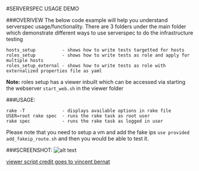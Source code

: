 #SERVERSPEC USAGE DEMO

###OVERIVEW
The below code example will help you understand serverspec usage/functionality. There are 3 folders under the main folder which demonstrate different ways to use serverspec to do the infrastructure testing
```
hosts_setup          - shows how to write tests targetted for hosts
roles_setup          - shows how to write tests as role and apply for multiple hosts
roles_setup_external - shows how to write tests as role with externalized properties file as yaml

```
**Note:** roles setup has a viewer inbuilt which can be accessed via starting the webserver `start_web.sh` in the viewer folder

###USAGE:
```
rake -T              - displays available options in rake file
USER=root rake spec  - runs the rake task as root user
rake spec            - runs the rake task as logged in user
```
Please note that you need to setup a vm and add the fake ips `use provided add_fakeip_route.sh` and then you would be able to test it. 

###SCREENSHOT:
![alt text][screenshot]

[screenshot]:
https://github.com/tuxfight3r/serverspec_demo/raw/master/roles_setup_external/viewer/reports.png
"Report Screenshot"

[viewer script credit goes to vincent bernat](https://github.com/vincentbernat/serverspec-example)

